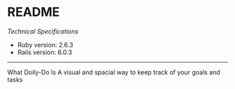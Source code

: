 # README
*Technical Specifications*
* Ruby version: 2.6.3
* Rails version: 6.0.3
---
What Doily-Do Is
A visual and spacial way to keep track of your goals and tasks
